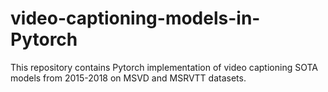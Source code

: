 # video-captioning-models-in-Pytorch
This repository contains Pytorch implementation of video captioning SOTA models from 2015-2018 on MSVD and MSRVTT datasets.
